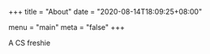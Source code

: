 +++
title = "About"
date = "2020-08-14T18:09:25+08:00"

menu = "main"
meta = "false"
+++

A CS freshie

